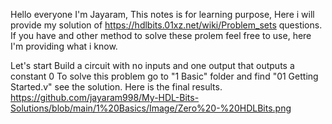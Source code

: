 Hello everyone I'm Jayaram,
This notes is for learning purpose, Here i will provide my solution of https://hdlbits.01xz.net/wiki/Problem_sets questions. If you have and other method to solve these prolem feel free to use, here I'm providing what i know.

Let's start
Build a circuit with no inputs and one output that outputs a constant 0
To solve this problem go to "1 Basic" folder and find "01 Getting Started.v" see the solution.
Here is the final results.
https://github.com/jayaram998/My-HDL-Bits-Solutions/blob/main/1%20Basics/Image/Zero%20-%20HDLBits.png


